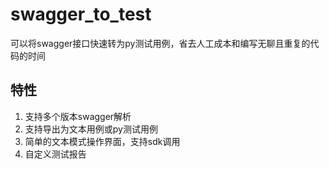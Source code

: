 # swagger_to_test
可以将swagger接口快速转为py测试用例，省去人工成本和编写无聊且重复的代码的时间

## 特性
1. 支持多个版本swagger解析
2. 支持导出为文本用例或py测试用例
3. 简单的文本模式操作界面，支持sdk调用
4. 自定义测试报告